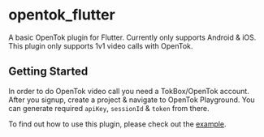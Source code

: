 # opentok_flutter

A basic OpenTok plugin for Flutter. Currently only supports Android & iOS. This plugin only supports 1v1 video calls with OpenTok.

## Getting Started

In order to do OpenTok video call you need a TokBox/OpenTok account. After you signup, create a project & navigate to OpenTok Playground. You can generate required `apiKey`, `sessionId` & `token` from there.

To find out how to use this plugin, please check out the [example](https://github.com/AyonAB/opentok_flutter/tree/main/example).

